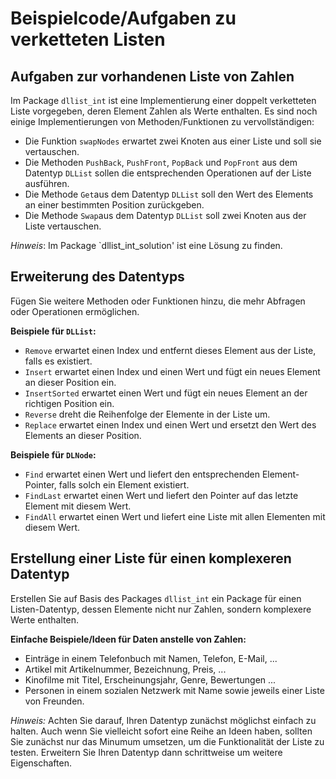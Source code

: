 # Beispielcode/Aufgaben zu verketteten Listen

## Aufgaben zur vorhandenen Liste von Zahlen

Im Package `dllist_int` ist eine Implementierung einer doppelt verketteten Liste
vorgegeben, deren Element Zahlen als Werte enthalten.
Es sind noch einige Implementierungen von Methoden/Funktionen zu vervollständigen:

* Die Funktion `swapNodes` erwartet zwei Knoten aus einer Liste und soll sie vertauschen.
* Die Methoden `PushBack`, `PushFront`, `PopBack` und `PopFront` aus dem Datentyp `DLList`
  sollen die entsprechenden Operationen auf der Liste ausführen.
* Die Methode `Get`aus dem Datentyp `DLList` soll den Wert des Elements an einer
  bestimmten Position zurückgeben.
* Die Methode `Swap`aus dem Datentyp `DLList` soll zwei Knoten aus der Liste vertauschen.

*Hinweis*: Im Package `dllist_int_solution' ist eine Lösung zu finden.

## Erweiterung des Datentyps

Fügen Sie weitere Methoden oder Funktionen hinzu, die mehr Abfragen oder Operationen
ermöglichen.

**Beispiele für `DLList`:**

* `Remove` erwartet einen Index und entfernt dieses Element aus der Liste, falls es existiert.
* `Insert` erwartet einen Index und einen Wert und fügt ein neues Element an dieser Position ein.
* `InsertSorted` erwartet einen Wert und fügt ein neues Element an der richtigen Position ein.
* `Reverse` dreht die Reihenfolge der Elemente in der Liste um.
* `Replace` erwartet einen Index und einen Wert und ersetzt den Wert des Elements an dieser Position.

**Beispiele für `DLNode`:**

* `Find` erwartet einen Wert und liefert den entsprechenden Element-Pointer, falls solch ein Element existiert.
* `FindLast` erwartet einen Wert und liefert den Pointer auf das letzte Element mit diesem Wert.
* `FindAll` erwartet einen Wert und liefert eine Liste mit allen Elementen mit diesem Wert.

## Erstellung einer Liste für einen komplexeren Datentyp

Erstellen Sie auf Basis des Packages `dllist_int` ein Package für einen Listen-Datentyp,
dessen Elemente nicht nur Zahlen, sondern komplexere Werte enthalten.

**Einfache Beispiele/Ideen für Daten anstelle von Zahlen:**

* Einträge in einem Telefonbuch mit Namen, Telefon, E-Mail, ...
* Artikel mit Artikelnummer, Bezeichnung, Preis, ...
* Kinofilme mit Titel, Erscheinungsjahr, Genre, Bewertungen ...
* Personen in einem sozialen Netzwerk mit Name sowie jeweils einer Liste von Freunden.

*Hinweis:* Achten Sie darauf, Ihren Datentyp zunächst möglichst einfach zu halten.
Auch wenn Sie vielleicht sofort eine Reihe an Ideen haben, sollten Sie zunächst
nur das Minumum umsetzen, um die Funktionalität der Liste zu testen.
Erweitern Sie Ihren Datentyp dann schrittweise um weitere Eigenschaften.
